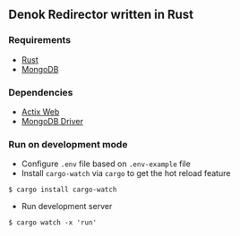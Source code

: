 ## Denok Redirector written in Rust

### Requirements
- [Rust](https://www.rust-lang.org/)
- [MongoDB](https://www.mongodb.com/)

### Dependencies
- [Actix Web](https://github.com/actix/actix-web)
- [MongoDB Driver](https://crates.io/crates/mongodb)

### Run on development mode
- Configure `.env` file based on `.env-example` file
- Install `cargo-watch` via `cargo` to get the hot reload feature
```shell
$ cargo install cargo-watch
```
- Run development server
```shell
$ cargo watch -x 'run' 
```
